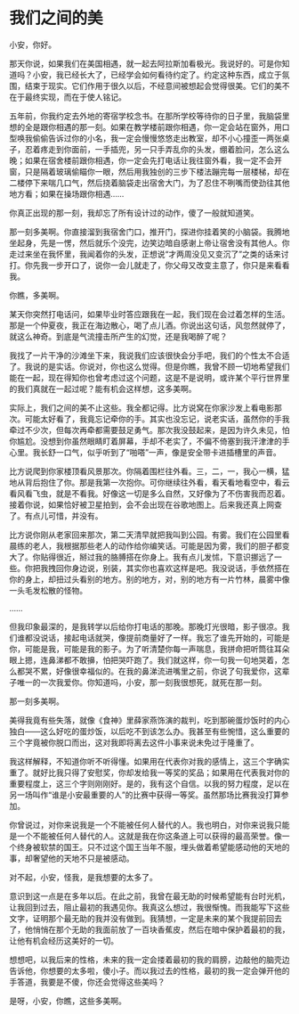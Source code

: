 # 我们之间的美

小安，你好。 

那天你说，如果我们在美国相遇，就一起去阿拉斯加看极光。我说好的。可是你知道吗？小安，我已经长大了，已经学会如何看待约定了。约定这种东西，成立于氛围，结束于现实。它们作用于很久以后，不经意间被想起会觉得很美。它们的美不在于最终实现，而在于使人铭记。 

五年前，你我约定去外地的寄宿学校念书。在那所学校等待你的日子里，我脑袋里想的全是跟你相遇的那一刻。如果在教学楼前跟你相遇，你一定会站在窗外，用口型唤我偷偷告诉过你的小名，我一定会慢慢悠悠走出教室，却不小心撞歪一两张桌子，忍着疼走到你面前，一手插兜，另一只手弄乱你的头发，绷着脸问，怎么这么晚；如果在宿舍楼前跟你相遇，你一定会先打电话让我往窗外看，我一定不会开窗，只是隔着玻璃偷瞄你一眼，然后用我独创的三步下楼法蹦完每一层楼梯，却在二楼停下来喘几口气，然后挠着脑袋走出宿舍大门，为了忍住不咧嘴而使劲往其他地方看；如果在操场跟你相遇…… 

你真正出现的那一刻，我却忘了所有设计过的动作，傻了一般就知道笑。 

那一刻多美啊。你直接溜到我宿舍门口，推开门，探进你挂着笑的小脑袋。我腾地坐起身，先是一愣，然后就乐个没完，边笑边暗自感谢上帝让宿舍没有其他人。你走过来坐在我怀里，我闻着你的头发，正想说“才两周没见又变沉了”之类的话来讨打。你先我一步开口了，说你一会儿就走了，你父母又改变主意了，你只是来看看我。 

你瞧，多美啊。 

某天你突然打电话问，如果毕业时答应跟我在一起，我们现在会过着怎样的生活。那是一个仲夏夜，我正在海边散心，喝了点儿酒。你说出这句话，风忽然就停了，就这么神奇。到底是气流撞击所产生的幻觉，还是我喝醉了呢？ 

我找了一片干净的沙滩坐下来，我说我们应该很快会分手吧，我们的个性太不合适了。我说的是实话。你说对，你也这么觉得。但是你瞧，我曾不顾一切地希望我们能在一起，现在得知你也曾考虑过这个问题，这是不是说明，或许某个平行世界里的我们真就在一起过呢？能有机会这样想，这多美啊。 

实际上，我们之间的美不止这些。我全都记得。比方说窝在你家沙发上看电影那次。可能太好看了，我竟忘记牵你的手。其实也没忘记，说老实话，虽然你的手我牵过不少次，但每次再牵都需要鼓足勇气。那次我没鼓起来，是因为许久未见，怕你尴尬。没想到你虽然眼睛盯着屏幕，手却不老实了，不偏不倚塞到我汗津津的手心里。我长舒一口气，似乎听到了“啪嗒”一声，像是安全带卡进插槽里的声音。 

比方说爬到你家楼顶看风景那次。你隔着围栏往外看。三，二，一，我心一横，猛地从背后抱住了你。那是我第一次抱你。可你继续往外看，看天看地看空中，看云看风看飞虫，就是不看我。好像这一切是多么自然，又好像为了不伤害我而忍着。接着你说，如果恰好被卫星拍到，会不会出现在谷歌地图上。后来我还真上网查了。有点儿可惜，并没有。 

比方说你刚从老家回来那次，第二天清早就把我叫到公园。有雾。我们在公园里看晨练的老人，我根据那些老人的动作给你编笑话。可能是因为雾，我们的胆子都变大了。你贴得很近，掰过我的胳膊搭在你身上。我有点儿发怵，下意识挪远了一些。你把我拽回你身边说，别装，其实你也喜欢这样是吧。我没说话，手依然搭在你的身上，却扭过头看别的地方。别的地方，对，别的地方有一片竹林，晨雾中像一头毛发松散的怪物。 

…… 

但我印象最深的，是我转学以后给你打电话的那晚。那晚灯光很暗，影子很凉。我们谁都没说话，接起电话就哭，像提前商量好了一样。我忘了谁先开始的，可能是你，可能是我，可能是我的影子。为了听清楚你每一声喘息，我拼命把听筒往耳朵眼上摁，连鼻涕都不敢擤，怕把哭吓跑了。我们就这样，你一句我一句地哭着，怎么都哭不累，好像很幸福似的。在我的鼻涕流进嘴里之前，你说了句我爱你，这辈子唯一的一次我爱你。你知道吗，小安，那一刻我很想死，就死在那一刻。 

那一刻多美啊。 

美得我竟有些失落，就像《食神》里薛家燕饰演的裁判，吃到那碗蛋炒饭时的内心独白——这么好吃的蛋炒饭，以后吃不到该怎么办。我甚至有些惋惜，这么重要的三个字竟被你脱口而出，这对我即将离去这件小事来说未免过于隆重了。 

我这样解释，不知道你听不听得懂。如果用在代表你对我的感情上，这三个字确实重了。就好比我只得了安慰奖，你却发给我一等奖的奖品；如果用在代表我对你的重要程度上，这三个字则刚刚好。是的，我有这个自信。以我的努力程度，足以在另一场叫作“谁是小安最重要的人”的比赛中获得一等奖。虽然那场比赛我没打算参加。 

你曾说过，对你来说我是一个不能被任何人替代的人。我也明白，对你来说我只能是一个不能被任何人替代的人。这就是我在你这条道上可以获得的最高荣誉。像一个终身被软禁的国王。只不过这个国王当年不服，埋头做着希望能感动他的天地的事，却奢望他的天地不只是被感动。 

对不起，小安，怪我，是我想要的太多了。 

意识到这一点是在多年以后。在此之前，我曾在最无助的时候希望能有台时光机，让我回到过去，阻止最初的我遇见你。我真这么想过，我很惭愧。而我能写下这些文字，证明那个最无助的我并没有做到。我猜想，一定是未来的某个我提前回去了，他悄悄在那个无助的我面前放了一百块香蕉皮，然后在暗中保护着最初的我，让他有机会经历这美好的一切。 

想想吧，以我后来的性格，未来的我一定会搂着最初的我的肩膀，边敲他的脑壳边告诉他，你想要的太多啦，傻小子。而以我过去的性格，最初的我一定会弹开他的手答道，我要是不傻，你还会觉得这些美吗？ 

是呀，小安，你瞧，这些多美啊。